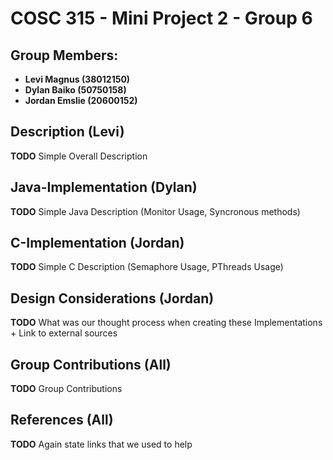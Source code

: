 # COSC 315 - Mini Project 2 - Group 6

## Group Members:

- **Levi Magnus (38012150)**
- **Dylan Baiko (50750158)**
- **Jordan Emslie (20600152)**

## Description (Levi)

**TODO** Simple Overall Description

## Java-Implementation (Dylan)

**TODO** Simple Java Description (Monitor Usage, Syncronous methods)

## C-Implementation (Jordan)

**TODO** Simple C Description (Semaphore Usage, PThreads Usage)

## Design Considerations (Jordan)

**TODO** What was our thought process when creating these Implementations + Link to external sources

## Group Contributions (All)

**TODO** Group Contributions

## References (All)

**TODO** Again state links that we used to help
